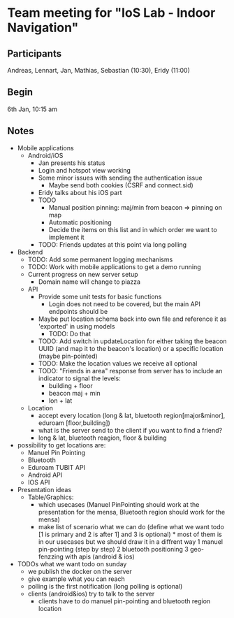 # Team meeting for "IoS Lab - Indoor Navigation"

## Participants
Andreas, Lennart, Jan, Mathias, Sebastian (10:30), Eridy (11:00)

## Begin
6th Jan, 10:15 am

## Notes
* Mobile applications
  * Android/iOS
    * Jan presents his status
    * Login and hotspot view working
    * Some minor issues with sending the authentication issue
      * Maybe send both cookies (CSRF and connect.sid)
    * Eridy talks about his iOS part
    * TODO
      * Manual position pinning: maj/min from beacon => pinning on map
      * Automatic positioning
      * Decide the items on this list and in which order we want to implement it
    * TODO: Friends updates at this point via long polling
* Backend
  * TODO: Add some permanent logging mechanisms
  * TODO: Work with mobile applications to get a demo running
  * Current progress on new server setup
    * Domain name will change to piazza
  * API
    * Provide some unit tests for basic functions
      * Login does not need to be covered, but the main API endpoints should be
    * Maybe put location schema back into own file and reference it as 'exported' in using models
      * TODO: Do that
    * TODO: Add switch in updateLocation for either taking the beacon UUID (and map it to the beacon's location) or a specific location (maybe pin-pointed)
    * TODO: Make the location values we receive all optional
    * TODO: "Friends in area" response from server has to include an indicator to signal the levels:
      * building + floor
      * beacon maj + min
      * lon + lat
  * Location
    * accept every location (long & lat, bluetooth region[major&minor], eduroam [floor,building])
    * what is the server send to the client if you want to find a friend?
    * long & lat, bluetooth reagion, floor & building
 * possibility to get locations are:
   * Manuel Pin Pointing
   * Bluetooth
   * Eduroam TUBIT API
   * Android API
   * IOS API
 * Presentation ideas
    * Table/Graphics:
  	  * which usecases (Manuel PinPointing should work at the presentation for the mensa, Bluetooth region should work for the mensa)
  	  * make list of scenario what we can do (define what we want todo [1 is primary and 2 is after 1] and 3 is optional)
             * most of them is in our usecases but we should draw it in a diffrent way
  		    1 manuel pin-pointing (step by step)
  		    2 bluetooth positioning
  		    3 geo-fenzzing with apis (android & ios)
 * TODOs what we want todo on sunday
   	* we publish the docker on the server
   	* give example what you can reach
   	* polling is the first notification (long polling is optional)
   	* clients (android&ios) try to talk to the server
   		* clients have to do manuel pin-pointing and bluetooth region location
